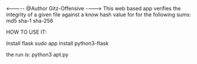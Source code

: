 <-----  @Author Gitz-Offensive  ---->
This web based app verifies the integrity of a given file against a know hash value for
for the following sums:
			md5
			sha-1
			sha-256

HOW TO USE IT:

Install flask
	sudo  app install python3-flask

the run is:
	python3 apt.py
